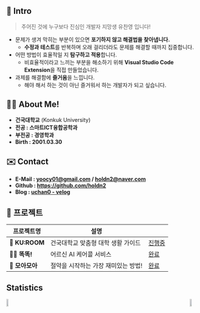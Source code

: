 ## 👋 Intro
> 주어진 것에 누구보다 진심인 개발자 지망생 유찬영 입니다!
- 문제가 생겨 막히는 부분이 있으면 **포기하지 않고 해결법을 찾아냅니다.**
  - **수정과 테스트**를 반복하며 오래 걸리더라도 문제를 해결할 때까지 집중합니다.
- 어떤 방법이 효율적일 지 **탐구하고 적용**합니다.
  - 비효율적이라고 느끼는 부분을 해소하기 위해 **Visual Studio Code Extension**을 직접 만들었습니다. 
- 과제를 해결함에 **즐거움**을 느낍니다.
  - 해야 해서 하는 것이 아닌 즐거워서 하는 개발자가 되고 싶습니다.

## 🙋‍♂️ About Me!
- **건국대학교** (Konkuk University)
- **전공 : 스마트ICT융합공학과** 
- **부전공 : 경영학과**
- **Birth : 2001.03.30**

## ✉️ Contact
- **E-Mail : yoocy01@gmail.com / holdn2@naver.com**
- **Github : https://github.com/holdn2**
- **Blog : [uchan0 - velog](https://velog.io/@uchan0)**

## 📃 프로젝트

| 프로젝트명 | 설명 |  |
|------------|------|--------|
| **🏫 KU:ROOM** | 건국대학교 맞춤형 대학 생활 가이드 | [진행중](https://github.com/KU-rum/KU-ROOM-Web) |
| **🤙🏻 똑똑!** | 어르신 AI 케어콜 서비스 | [완료](https://github.com/DND-HACKATON/frontend) |
| **💸 모아모아** | 절약을 시작하는 가장 재미있는 방법! | [완료](https://github.com/KUIT-MoaMoa/MoaMoa-Frontend) |

## Statistics
<div style="display: flex; justify-content: space-between; align-items: center;">
  <a href="https://github.com/devxb/gitanimals">
    <img src="https://render.gitanimals.org/farms/holdn2" width="49%" />
  </a>
  <a href="https://github.com/anuraghazra/github-readme-stats">
    <img src="https://github-readme-stats.vercel.app/api?username=holdn2&show_icons=true&theme=material-palenight&hide_border=true&bg_color=20232a&icon_color=ffd700&text_color=fff&title_color=ffd700&count_private=true" width="49%" />
  </a>
</div>
